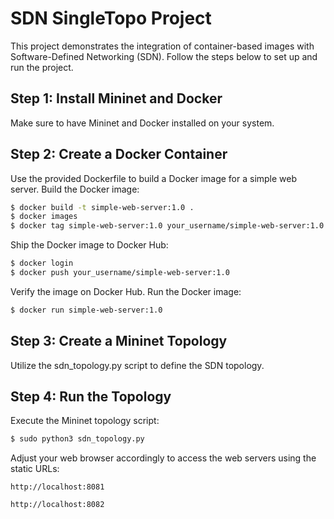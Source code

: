 # SDN SingleTopo Project

This project demonstrates the integration of container-based images with Software-Defined Networking (SDN). Follow the steps below to set up and run the project.

## Step 1: Install Mininet and Docker

Make sure to have Mininet and Docker installed on your system.

## Step 2: Create a Docker Container

Use the provided Dockerfile to build a Docker image for a simple web server.
Build the Docker image:
```bash
$ docker build -t simple-web-server:1.0 .
$ docker images
$ docker tag simple-web-server:1.0 your_username/simple-web-server:1.0
```
Ship the Docker image to Docker Hub:
```bash
$ docker login
$ docker push your_username/simple-web-server:1.0
```
Verify the image on Docker Hub.
Run the Docker image:
```bash
$ docker run simple-web-server:1.0
```

## Step 3: Create a Mininet Topology

Utilize the sdn_topology.py script to define the SDN topology.

## Step 4: Run the Topology

Execute the Mininet topology script:
```bash
$ sudo python3 sdn_topology.py
```
Adjust your web browser accordingly to access the web servers using the static URLs:

```Container 1:
http://localhost:8081
```
```Container 2:
http://localhost:8082
```
